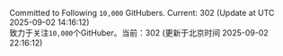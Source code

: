 Committed to Following `10,000` GitHubers. Current: <!-- FOLLOWING_COUNT -->302<!-- FOLLOWING_COUNT --> (Update at UTC <!-- LAST_UPDATED -->2025-09-02 14:16:12<!-- LAST_UPDATED -->)<br>
致力于关注`10,000`个GitHuber。当前：<!-- FOLLOWING_COUNT -->302<!-- FOLLOWING_COUNT --> (更新于北京时间 <!-- LAST_UPDATED_CST -->2025-09-02 22:16:12<!-- LAST_UPDATED_CST -->)
